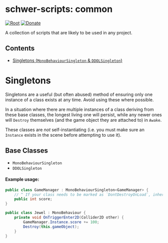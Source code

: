 # schwer-scripts: common
[![Root](https://img.shields.io/badge/Root-schwer--scripts-blue.svg)](https://github.com/itsschwer/schwer-scripts) [![Donate](https://img.shields.io/badge/Donate-PayPal-brightgreen.svg)](https://www.paypal.com/donate?hosted_button_id=NYFKAS24D4MJS)

A collection of scripts that are likely to be used in any project.

## Contents
* [Singletons (`MonoBehaviourSingleton` & `DDOLSingleton`)](#Singletons)

# Singletons
Singletons are a useful (but often abused) method of ensuring only one instance of a class exists at any time. Avoid using these where possible.

In a situation where there are multiple instances of a class deriving from these base classes, the longest living one will persist, while any newer ones will `Destroy` themselves (and the game object they are attached to) in `Awake`.

These classes are *not* self-instantiating (i.e. you must make sure an `Instance` exists in the scene before attempting to use it).
## Base Classes
* `MonoBehaviourSingleton`
* `DDOLSingleton`
#### Example usage:
```csharp
public class GameManager : MonoBehaviourSingleton<GameManager> {
    // ^ If your class needs to be marked as `DontDestroyOnLoad`, inherit from `DDOLSingleton` instead.
    public int score;
}
```
```csharp
public class Jewel : MonoBehaviour {
    private void OnTriggerEnter2D(Collider2D other) {
        GameManager.Instance.score += 100;
        Destroy(this.gameObject);
    }
}
```
